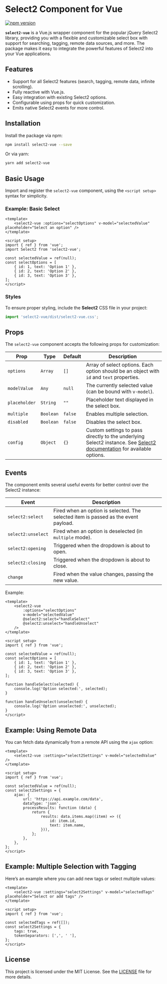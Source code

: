 # Select2 Component for Vue

[![npm version](https://badge.fury.io/js/select2-vue.svg)](https://badge.fury.io/js/select2-vue)

**`select2-vue`** is a Vue.js wrapper component for the popular jQuery Select2 library, providing you with a flexible and customizable select box with support for searching, tagging, remote data sources, and more. The package makes it easy to integrate the powerful features of Select2 into your Vue applications.

## Features

-   Support for all Select2 features (search, tagging, remote data, infinite scrolling).
-   Fully reactive with Vue.js.
-   Easy integration with existing Select2 options.
-   Configurable using props for quick customization.
-   Emits native Select2 events for more control.

## Installation

Install the package via npm:

```bash
npm install select2-vue --save
```

Or via yarn:

```bash
yarn add select2-vue
```

## Basic Usage

Import and register the `select2-vue` component, using the `<script setup>` syntax for simplicity.

### Example: Basic Select

```vue
<template>
    <select2-vue :options="selectOptions" v-model="selectedValue" placeholder="Select an option" />
</template>

<script setup>
import { ref } from 'vue';
import Select2 from 'select2-vue';

const selectedValue = ref(null);
const selectOptions = [
    { id: 1, text: 'Option 1' },
    { id: 2, text: 'Option 2' },
    { id: 3, text: 'Option 3' },
];
</script>
```

### Styles

To ensure proper styling, include the **Select2** CSS file in your project:

```js
import 'select2-vue/dist/select2-vue.css';
```

## Props

The `select2-vue` component accepts the following props for customization:

| Prop          | Type      | Default | Description                                                                                                                                                            |
| ------------- | --------- | ------- | ---------------------------------------------------------------------------------------------------------------------------------------------------------------------- |
| `options`     | `Array`   | `[]`    | Array of select options. Each option should be an object with `id` and `text` properties.                                                                              |
| `modelValue`  | `Any`     | `null`  | The currently selected value (can be bound with `v-model`).                                                                                                            |
| `placeholder` | `String`  | `""`    | Placeholder text displayed in the select box.                                                                                                                          |
| `multiple`    | `Boolean` | `false` | Enables multiple selection.                                                                                                                                            |
| `disabled`    | `Boolean` | `false` | Disables the select box.                                                                                                                                               |
| `config`      | `Object`  | `{}`    | Custom settings to pass directly to the underlying Select2 instance. See [Select2 documentation](https://select2.org/configuration/options-api) for available options. |

## Events

The component emits several useful events for better control over the Select2 instance:

| Event              | Description                                                                         |
| ------------------ | ----------------------------------------------------------------------------------- |
| `select2:select`   | Fired when an option is selected. The selected item is passed as the event payload. |
| `select2:unselect` | Fired when an option is deselected (in `multiple` mode).                            |
| `select2:opening`  | Triggered when the dropdown is about to open.                                       |
| `select2:closing`  | Triggered when the dropdown is about to close.                                      |
| `change`           | Fired when the value changes, passing the new value.                                |

Example:

```vue
<template>
    <select2-vue
        :options="selectOptions"
        v-model="selectedValue"
        @select2:select="handleSelect"
        @select2:unselect="handleUnselect"
    />
</template>

<script setup>
import { ref } from 'vue';

const selectedValue = ref(null);
const selectOptions = [
    { id: 1, text: 'Option 1' },
    { id: 2, text: 'Option 2' },
    { id: 3, text: 'Option 3' },
];

function handleSelect(selected) {
    console.log('Option selected:', selected);
}

function handleUnselect(unselected) {
    console.log('Option unselected:', unselected);
}
</script>
```

## Example: Using Remote Data

You can fetch data dynamically from a remote API using the `ajax` option:

```vue
<template>
    <select2-vue :settings="select2Settings" v-model="selectedValue" />
</template>

<script setup>
import { ref } from 'vue';

const selectedValue = ref(null);
const select2Settings = {
    ajax: {
        url: 'https://api.example.com/data',
        dataType: 'json',
        processResults: function (data) {
            return {
                results: data.items.map((item) => ({
                    id: item.id,
                    text: item.name,
                })),
            };
        },
    },
};
</script>
```

## Example: Multiple Selection with Tagging

Here’s an example where you can add new tags or select multiple values:

```vue
<template>
    <select2-vue :settings="select2Settings" v-model="selectedTags" placeholder="Select or add tags" />
</template>

<script setup>
import { ref } from 'vue';

const selectedTags = ref([]);
const select2Settings = {
    tags: true,
    tokenSeparators: [',', ' '],
};
</script>
```

## License

This project is licensed under the MIT License. See the [LICENSE](LICENSE) file for more details.
